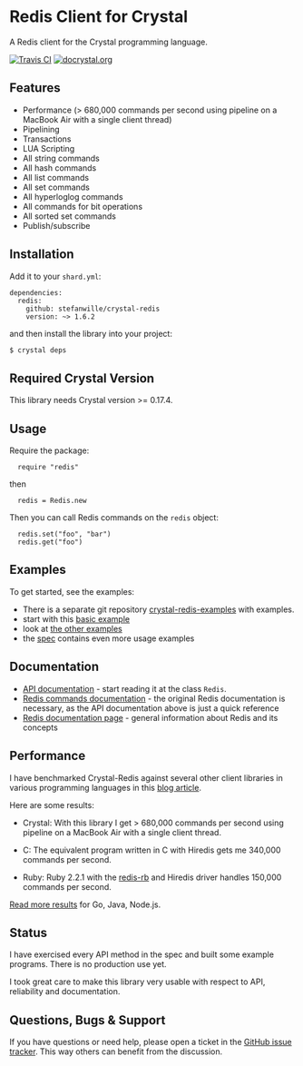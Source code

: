 
Redis Client for Crystal
========================

A Redis client for the Crystal programming language.

[![Travis CI](https://travis-ci.org/stefanwille/crystal-redis.svg)](https://travis-ci.org/stefanwille/crystal-redis)
[![docrystal.org](http://www.docrystal.org/badge.svg)](http://www.docrystal.org/github.com/stefanwille/crystal-redis)

## Features

* Performance (> 680,000 commands per second using pipeline on a MacBook Air with a single client thread)
* Pipelining
* Transactions
* LUA Scripting
* All string commands
* All hash commands
* All list commands
* All set commands
* All hyperloglog commands
* All commands for bit operations
* All sorted set commands
* Publish/subscribe


## Installation

Add it to your `shard.yml`:

```crystal
dependencies:
  redis:
    github: stefanwille/crystal-redis
    version: ~> 1.6.2
```

and then install the library into your project:

```bash
$ crystal deps
```


## Required Crystal Version

This library needs Crystal version >= 0.17.4.


## Usage

Require the package:

```crystal
  require "redis"
```

then

```crystal
  redis = Redis.new
```

Then you can call Redis commands on the `redis` object:

```crystal
  redis.set("foo", "bar")
  redis.get("foo")
```

## Examples

To get started, see the examples:

* There is a separate git repository [crystal-redis-examples](https://github.com/stefanwille/crystal-redis-examples) with examples.
* start with this [basic example](https://github.com/stefanwille/crystal-redis-examples/blob/master/src/basic.cr)
* look at [the other examples](https://github.com/stefanwille/crystal-redis-examples/blob/master/src/)
* the [spec](https://github.com/stefanwille/crystal-redis/blob/master/spec/redis.cr) contains even more usage examples


## Documentation

* [API documentation](http://stefanwille.github.io/crystal-redis/doc/) -
start reading it at the class `Redis`.
* [Redis commands documentation](http://redis.io/commands) - the original Redis documentation is necessary, as the API documentation above is just a quick reference
* [Redis documentation page](http://redis.io/documentation) - general information about Redis and its concepts


## Performance

I have benchmarked Crystal-Redis against several other client libraries in various programming languages in this [blog article](http://www.stefanwille.com/2015/05/redis-clients-crystal-vs-ruby-vs-c-vs-go/).

Here are some results:

* Crystal: With this library I get > 680,000 commands per second using pipeline on a MacBook Air with a single client thread.

* C: The equivalent program written in C with Hiredis gets me 340,000 commands per second.

* Ruby: Ruby 2.2.1 with the [redis-rb](https://github.com/redis/redis-rb) and Hiredis driver handles 150,000 commands per second.

[Read more results](http://www.stefanwille.com/2015/05/redis-clients-crystal-vs-ruby-vs-c-vs-go/) for Go, Java, Node.js.


## Status

I have exercised every API method in the spec and built some example programs. There is no production use yet.

I took great care to make this library very usable with respect to API, reliability and documentation.


## Questions, Bugs & Support

If you have questions or need help, please open a ticket in the [GitHub issue tracker](https://github.com/stefanwille/crystal-redis/issues). This way others can benefit from the discussion.


